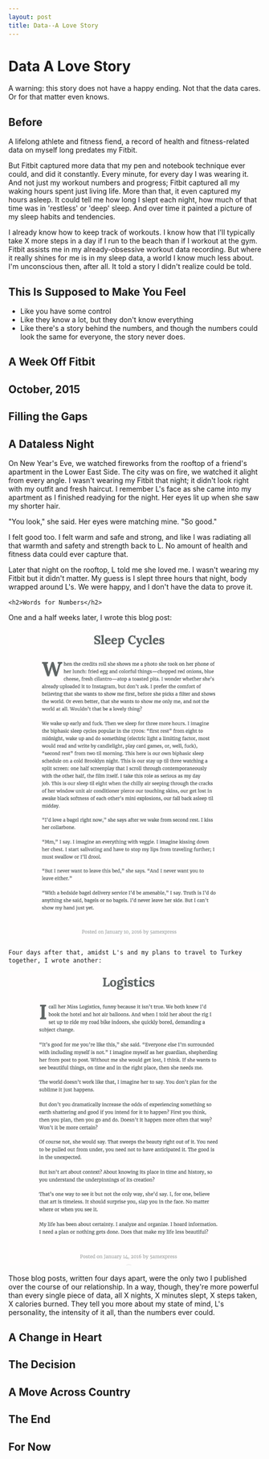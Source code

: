 ```yaml
---
layout: post
title: Data--A Love Story
---
```


<h1>Data A Love Story</h1>
<aside>A warning: this story does not have a happy ending. Not that the data cares. Or for that matter even knows.</aside>



<h2>Before</h2>
  A lifelong athlete and fitness fiend, a record of health and fitness-related data on myself long predates my Fitbit. 

  But Fitbit captured more data that my pen and notebook technique ever could, and did it constantly. Every minute, for every day I was wearing it. And not just my workout numbers and progress; Fitbit captured all my waking hours spent just living life. More than that, it even captured my hours asleep. It could tell me how long I slept each night, how much of that time was in 'restless' or 'deep' sleep. And over time it painted a picture of my sleep habits and tendencies. 

  I already know how to keep track of workouts. I know how that I'll typically take X more steps in a day if I run to the beach than if I workout at the gym. Fitbit assists me in my already-obsessive workout data recording. But where it really shines for me is in my sleep data, a world I know much less about. I'm unconscious then, after all. It told a story I didn't realize could be told. 
<h2>This Is Supposed to Make You Feel</h2>
<ul>
  <li>Like you have some control</li>
  <li>Like they know a lot, but they don't know everything</li>
  <li>Like there's a story behind the numbers, and though the numbers could look the same for everyone, the story never does.</li>
 </ul>

<h2>A Week Off Fitbit</h2>
<h2>October, 2015</h2>

<h2>Filling the Gaps</h2>

<h2>A Dataless Night</h2>
  
  On New Year's Eve, we watched fireworks from the rooftop of a friend's apartment in the Lower East Side. The city was on fire, we watched it alight from every angle. I wasn't wearing my Fitbit that night; it didn't look right with my outfit and fresh haircut. I remember L's face as she came into my apartment as I finished readying for the night. Her eyes lit up when she saw my shorter hair.

  "You look," she said. Her eyes were matching mine. "So good."

  I felt good too. I felt warm and safe and strong, and like I was radiating all that warmth and safety and strength back to L. No amount of health and fitness data could ever capture that.

  Later that night on the rooftop, L told me she loved me. I wasn't wearing my Fitbit but it didn't matter. My guess is I slept three hours that night, body wrapped around L's. We were happy, and I don't have the data to prove it.


	<h2>Words for Numbers</h2>
  One and a half weeks later, I wrote this blog post:

  <img src="../assets/img/datalove/sleepcycles.png" width="600">

	Four days after that, amidst L's and my plans to travel to Turkey together, I wrote another:
	
  <img src="../assets/img/datalove/logistics.png" width="600">

  Those blog posts, written four days apart, were the only two I published over the course of our relationship. In a way, though, they're more powerful than every single piece of data, all X nights, X minutes slept, X steps taken, X calories burned. They tell you more about my state of mind, L's personality, the intensity of it all, than the numbers ever could.

<h2>A Change in Heart</h2>

<h2>The Decision</h2>

<h2>A Move Across Country</h2>

<h2>The End</h2>

<h2>For Now</h2>


